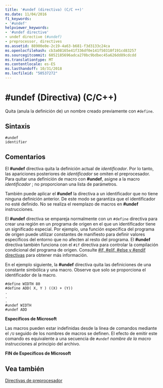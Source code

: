```yaml
---
title: '#undef (directiva) (C/C ++)'
ms.date: 11/04/2016
f1_keywords:
- '#undef'
helpviewer_keywords:
- '#undef directive'
- undef directive (#undef)
- preprocessor, directives
ms.assetid: 88900e0e-2c19-4a63-b681-f3d3133c24ca
ms.openlocfilehash: cb3a08165e41f336df0e141f50310f191cd83257
ms.sourcegitcommit: 6052185696adca270bc9bdbec45a626dd89cdcdd
ms.translationtype: MT
ms.contentlocale: es-ES
ms.lasthandoff: 10/31/2018
ms.locfileid: "50537272"
---
```

# <a name="undef-directive-cc"></a>#undef (Directiva) (C/C++)
Quita (anula la definición de) un nombre creado previamente con `#define`.

## <a name="syntax"></a>Sintaxis

```
#undef
identifier
```

## <a name="remarks"></a>Comentarios

El **#undef** directiva quita la definición actual de *identificador*. Por lo tanto, las apariciones posteriores de *identificador* se omiten el preprocesador. Para quitar una definición de macro con **#undef**, asigne a la macro *identificador* ; no proporcionan una lista de parámetros.

También puede aplicar el **#undef** la directiva a un identificador que no tiene ninguna definición anterior. De este modo se garantiza que el identificador no esté definido. No se realiza el reemplazo de macros en **#undef** instrucciones.

El **#undef** directiva se empareja normalmente con un `#define` directiva para crear una región en un programa de origen en el que un identificador tiene un significado especial. Por ejemplo, una función específica del programa de origen puede utilizar constantes de manifiesto para definir valores específicos del entorno que no afecten al resto del programa. El **#undef** directiva también funciona con el `#if` directiva para controlar la compilación condicional del programa de origen. Consulte [#if, #elif, #else y #endif directivas](../preprocessor/hash-if-hash-elif-hash-else-and-hash-endif-directives-c-cpp.md) para obtener más información.

En el ejemplo siguiente, la **#undef** directiva quita las definiciones de una constante simbólica y una macro. Observe que solo se proporciona el identificador de la macro.

```
#define WIDTH 80
#define ADD( X, Y ) ((X) + (Y))
.
.
.
#undef WIDTH
#undef ADD
```

**Específicos de Microsoft**

Las macros pueden estar indefinidas desde la línea de comandos mediante el `/U` seguido de los nombres de macros se definen. El efecto de emitir este comando es equivalente a una secuencia de `#undef` *nombre de la macro* instrucciones al principio del archivo.

**FIN de Específicos de Microsoft**

## <a name="see-also"></a>Vea también

[Directivas de preprocesador](../preprocessor/preprocessor-directives.md)
